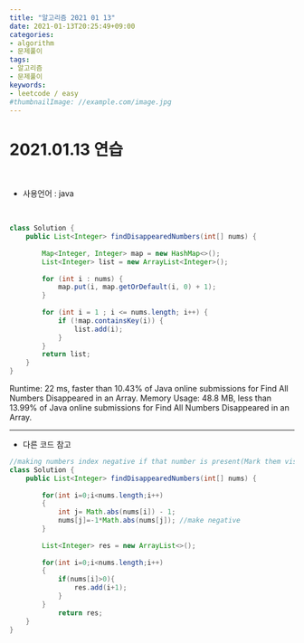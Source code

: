 ```yaml
---
title: "알고리즘 2021 01 13"
date: 2021-01-13T20:25:49+09:00
categories:
- algorithm
- 문제풀이
tags:
- 알고리즘
- 문제풀이
keywords:
- leetcode / easy
#thumbnailImage: //example.com/image.jpg
---
```


<!--more-->
# 2021.01.13 연습

&nbsp;

- 사용언어 : java

&nbsp;


```java
class Solution {
    public List<Integer> findDisappearedNumbers(int[] nums) {
        
        Map<Integer, Integer> map = new HashMap<>();
        List<Integer> list = new ArrayList<Integer>();
        
        for (int i : nums) {
            map.put(i, map.getOrDefault(i, 0) + 1);
        }
        
        for (int i = 1 ; i <= nums.length; i++) {
            if (!map.containsKey(i)) {
                list.add(i);
            }
        }
        return list;
    }
}
```

Runtime: 22 ms, faster than 10.43% of Java online submissions for Find All Numbers Disappeared in an Array.
Memory Usage: 48.8 MB, less than 13.99% of Java online submissions for Find All Numbers Disappeared in an Array.


-----

- 다른 코드 참고

```java
//making numbers index negative if that number is present(Mark them visited/present)
class Solution {
    public List<Integer> findDisappearedNumbers(int[] nums) {
        
        for(int i=0;i<nums.length;i++)
        {
            int j= Math.abs(nums[i]) - 1;
            nums[j]=-1*Math.abs(nums[j]); //make negative
        }
        
        List<Integer> res = new ArrayList<>();
        
        for(int i=0;i<nums.length;i++)
        {
            if(nums[i]>0){
                res.add(i+1);
            }
        }
            return res;
    }
}
```